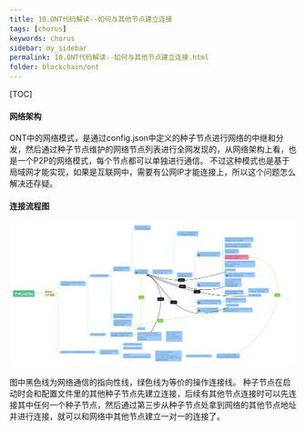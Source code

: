 ```yaml
---
title: 10.ONT代码解读--如何与其他节点建立连接
tags: [chorus]
keywords: chorus
sidebar: my_sidebar
permalink: 10.ONT代码解读--如何与其他节点建立连接.html
folder: blockchain/ont
---
```

[TOC]

#### 网络架构
ONT中的网络模式，是通过config.json中定义的种子节点进行网络的中继和分发，然后通过种子节点维护的网络节点列表进行全网发现的，从网络架构上看，也是一个P2P的网络模式，每个节点都可以单独进行通信。
不过这种模式也是基于局域网才能实现，如果是互联网中，需要有公网IP才能连接上，所以这个问题怎么解决还存疑。

#### 连接流程图
![10-1](./lib/images/blockchain/ont/10-1.png)


图中黑色线为网络通信的指向性线，绿色线为等价的操作连接线。
种子节点在启动时会和配置文件里的其他种子节点先建立连接，后续有其他节点连接时可以先连接其中任何一个种子节点，然后通过第三步从种子节点处拿到网络的其他节点地址并进行连接，就可以和网络中其他节点建立一对一的连接了。
